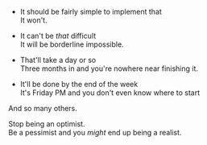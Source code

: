- It should be fairly simple to implement that  
It won't.

- It can't be _that_ difficult  
It will be borderline impossible.

- That'll take a day or so  
Three months in and you're nowhere near finishing it.

- It'll be done by the end of the week  
It's Friday PM and you don't even know where to start

And so many others.

Stop being an optimist.  
Be a pessimist and you _might_ end up being a realist.

